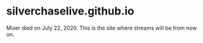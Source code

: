 # silverchaselive.github.io
Mixer died on July 22, 2020. This is the site where streams will be from now on.